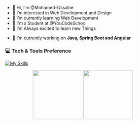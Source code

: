 - 👋 Hi, I’m @Mohamed-Ossalhe
- 👀 I’m interested in Web Development and Design
- 🌱 I’m currently learning Web Development
- 🏫 I'm a Student at @YouCodeSchool
- 💞️ I’m Always excited to learn new Things

<!---
Mohamed-Ossalhe/Mohamed-Ossalhe is a ✨ special ✨ repository because its `README.md` (this file) appears on your GitHub profile.
You can click the Preview link to take a look at your changes.
--->
- :telescope: I’m currently working on <strong>Java, Spring Boot and Angular</strong>

### 💻 Tech & Tools Preference
[![My Skills](https://skills.thijs.gg/icons?i=html,css,sass,js,ts,angular,react,nextjs,vue,vite,rxjs,ngrx,java,php,python,spring,laravel,django,express,nodejs,postgresql,bootstrap,mysql,tailwind,vscode,wordpress,git,github,selenium,postman,figma,xd)](https://skills.thijs.gg)


<p align="center">
<img src="https://github-readme-stats.vercel.app/api/top-langs/?username=Mohamed-Ossalhe&layout=compact&title_color=fff&text_color=fff&bg_color=0D1117" height="160px" />
<img src="https://github-readme-stats.vercel.app/api?username=Mohamed-Ossalhe&title_color=fff&text_color=fff&icon_color=F7DF1E&bg_color=0D1117&show_icons=true" height="160px"/>
</p>
